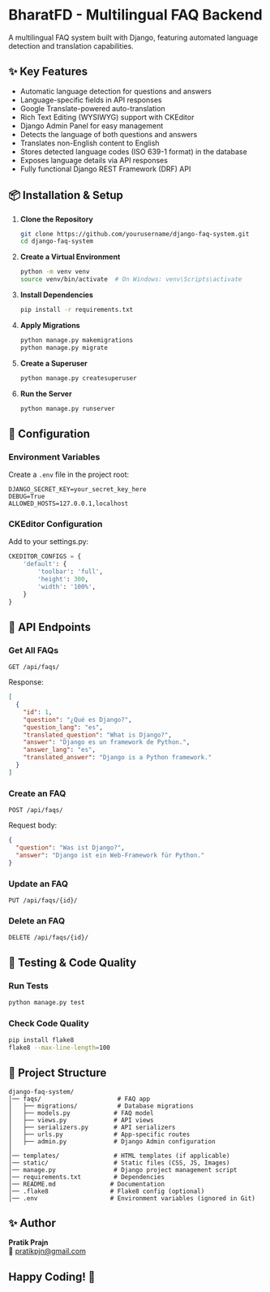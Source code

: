 # BharatFD - Multilingual FAQ Backend

A multilingual FAQ system built with Django, featuring automated language detection and translation capabilities.

## ✨ Key Features

* Automatic language detection for questions and answers
* Language-specific fields in API responses
* Google Translate-powered auto-translation
* Rich Text Editing (WYSIWYG) support with CKEditor
* Django Admin Panel for easy management
* Detects the language of both questions and answers
* Translates non-English content to English
* Stores detected language codes (ISO 639-1 format) in the database
* Exposes language details via API responses
* Fully functional Django REST Framework (DRF) API

## 📦 Installation & Setup

1. **Clone the Repository**
   ```bash
   git clone https://github.com/yourusername/django-faq-system.git
   cd django-faq-system
   ```

2. **Create a Virtual Environment**
   ```bash
   python -m venv venv
   source venv/bin/activate  # On Windows: venv\Scripts\activate
   ```

3. **Install Dependencies**
   ```bash
   pip install -r requirements.txt
   ```

4. **Apply Migrations**
   ```bash
   python manage.py makemigrations
   python manage.py migrate
   ```

5. **Create a Superuser**
   ```bash
   python manage.py createsuperuser
   ```

6. **Run the Server**
   ```bash
   python manage.py runserver
   ```

## 🔧 Configuration

### Environment Variables

Create a `.env` file in the project root:

```env
DJANGO_SECRET_KEY=your_secret_key_here
DEBUG=True
ALLOWED_HOSTS=127.0.0.1,localhost
```

### CKEditor Configuration

Add to your settings.py:

```python
CKEDITOR_CONFIGS = {
    'default': {
        'toolbar': 'full',
        'height': 300,
        'width': '100%',
    }
}
```

## 🎯 API Endpoints

### Get All FAQs
```http
GET /api/faqs/
```

Response:
```json
[
  {
    "id": 1,
    "question": "¿Qué es Django?",
    "question_lang": "es",
    "translated_question": "What is Django?",
    "answer": "Django es un framework de Python.",
    "answer_lang": "es",
    "translated_answer": "Django is a Python framework."
  }
]
```

### Create an FAQ
```http
POST /api/faqs/
```

Request body:
```json
{
  "question": "Was ist Django?",
  "answer": "Django ist ein Web-Framework für Python."
}
```

### Update an FAQ
```http
PUT /api/faqs/{id}/
```

### Delete an FAQ
```http
DELETE /api/faqs/{id}/
```

## 🧪 Testing & Code Quality

### Run Tests
```bash
python manage.py test
```

### Check Code Quality
```bash
pip install flake8
flake8 --max-line-length=100
```

## 📜 Project Structure

```
django-faq-system/
│── faqs/                     # FAQ app
│   ├── migrations/           # Database migrations
│   ├── models.py            # FAQ model
│   ├── views.py             # API views
│   ├── serializers.py       # API serializers
│   ├── urls.py              # App-specific routes
│   ├── admin.py             # Django Admin configuration
│
│── templates/               # HTML templates (if applicable)
│── static/                  # Static files (CSS, JS, Images)
│── manage.py                # Django project management script
│── requirements.txt         # Dependencies
│── README.md               # Documentation
│── .flake8                 # Flake8 config (optional)
│── .env                    # Environment variables (ignored in Git)
```



## ✨ Author

**Pratik Prajn**  
📧 pratikpjn@gmail.com

## Happy Coding! 🚀
